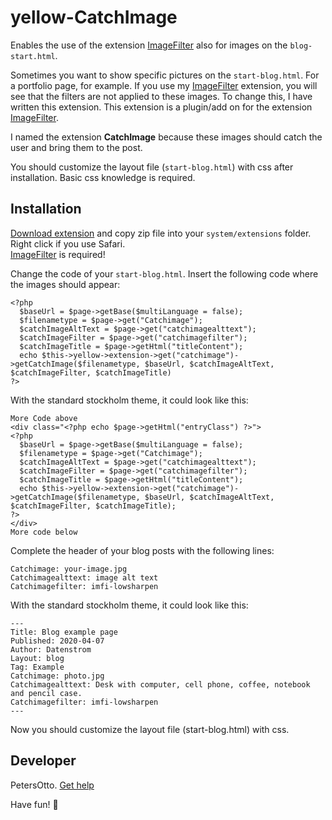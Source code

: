 # yellow-CatchImage
Enables the use of the extension [ImageFilter](https://github.com/PetersOtto/yellow-ImageFilter) also for images on the `blog-start.html`.

Sometimes you want to show specific pictures on the `start-blog.html`. For a portfolio page, for example.
If you use my [ImageFilter](https://github.com/PetersOtto/yellow-ImageFilter) extension, you will see that the filters are not applied to these images.
To change this, I have written this extension. This extension is a plugin/add on for the extension [ImageFilter](https://github.com/PetersOtto/yellow-ImageFilter).

I named the extension **CatchImage** because these images should catch the user and bring them to the post.

You should customize the layout file (`start-blog.html`) with css after installation. Basic css knowledge is required.



## Installation
[Download extension](https://github.com/PetersOtto/yellow-catchImage.git) and copy zip file into your `system/extensions` folder. Right click if you use Safari.  
[ImageFilter](https://github.com/PetersOtto/yellow-ImageFilter) is required!

Change the code of your `start-blog.html`. Insert the following code where the images should appear: 

```
<?php 
  $baseUrl = $page->getBase($multiLanguage = false); 
  $filenametype = $page->get("Catchimage"); 
  $catchImageAltText = $page->get("catchimagealttext"); 
  $catchImageFilter = $page->get("catchimagefilter"); 
  $catchImageTitle = $page->getHtml("titleContent"); 
  echo $this->yellow->extension->get("catchimage")->getCatchImage($filenametype, $baseUrl, $catchImageAltText, $catchImageFilter, $catchImageTitle)
?>
```

With the standard stockholm theme, it could look like this:

```
More Code above
<div class="<?php echo $page->getHtml("entryClass") ?>">
<?php 
  $baseUrl = $page->getBase($multiLanguage = false);
  $filenametype = $page->get("Catchimage"); 
  $catchImageAltText = $page->get("catchimagealttext"); 
  $catchImageFilter = $page->get("catchimagefilter");
  $catchImageTitle = $page->getHtml("titleContent");
  echo $this->yellow->extension->get("catchimage")->getCatchImage($filenametype, $baseUrl, $catchImageAltText, $catchImageFilter, $catchImageTitle);
?>
</div>
More code below

```

Complete the header of your blog posts with the following lines:
```
Catchimage: your-image.jpg
Catchimagealttext: image alt text
Catchimagefilter: imfi-lowsharpen

```

With the standard stockholm theme, it could look like this:

```
---
Title: Blog example page
Published: 2020-04-07
Author: Datenstrom
Layout: blog
Tag: Example
Catchimage: photo.jpg
Catchimagealttext: Desk with computer, cell phone, coffee, notebook and pencil case.
Catchimagefilter: imfi-lowsharpen
---
```

Now you should customize the layout file (start-blog.html) with css.

## Developer
PetersOtto. [Get help](https://datenstrom.se/yellow/help/)

Have fun! &#129395;
